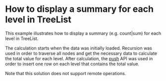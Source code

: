 # How to display a summary for each level in TreeList
This example illustrates how to display a summary (e.g. count|sum) for each level in TreeList.

The calculation starts when the data was initially loaded. Recursion was used in order to traverse all nodes 
and get the necessary data to calculate the total value for each level. After calculation, the [push](https://js.devexpress.com/Documentation/ApiReference/Data_Layer/ArrayStore/Methods/#pushchanges) API was used in order to insert one row on each level that contains the total value.

Note that this solution does not support remote operations.
